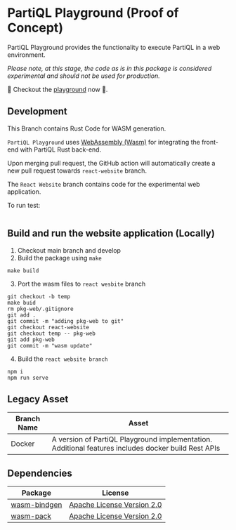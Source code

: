 # PartiQL Playground (Proof of Concept)

PartiQL Playground provides the functionality to execute PartiQL in a web environment.

_Please note, at this stage, the code as is in this package is considered experimental and should not be used for production._

:raised_hands: Checkout the [playground](https://partiql.org/playground.html#/evaluate) now :raised_hands:. 

## Development
This Branch contains Rust Code for WASM generation.

`PartiQL Playground` uses [WebAssembly (Wasm)](https://webassembly.org/) for integrating the front-end with PartiQL Rust back-end.

Upon merging pull request, the GitHub action will automatically create a new pull request towards `react-website` branch. 

The `React Website` branch contains code for the experimental web application. 

To run test: 
```

```

## Build and run the website application (Locally)
1. Checkout main branch and develop
2. Build the package using `make`
```commandline
make build
```
3. Port the wasm files to `react wesbite` branch
```commandline
git checkout -b temp
make buid
rm pkg-web/.gitignore
git add .
git commit -m "adding pkg-web to git"
git checkout react-website
git checkout temp -- pkg-web
git add pkg-web
git commit -m "wasm update"
```

4. Build the `react website branch`
```commandline
npm i
npm run serve
```


## Legacy Asset
| Branch Name | Asset                                                                                               | 
|-------------|-----------------------------------------------------------------------------------------------------| 
| Docker      | A version of PartiQL Playground implementation. Additional features includes docker build Rest APIs |

## Dependencies
| Package                                                                | License                                                                                         |
|------------------------------------------------------------------------|-------------------------------------------------------------------------------------------------|
| [wasm-bindgen](https://github.com/rustwasm/wasm-bindgen)               | [Apache License Version 2.0](https://github.com/rustwasm/wasm-bindgen/blob/main/LICENSE-APACHE) | 
| [wasm-pack](https://github.com/rustwasm/wasm-pack)                     | [Apache License Version 2.0](https://github.com/rustwasm/wasm-pack/blob/master/LICENSE-APACHE)  |